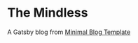 # The Mindless

A Gatsby blog from [Minimal Blog Template](https://github.com/BoyWithSilverWings/gatsby-blog-starter)
